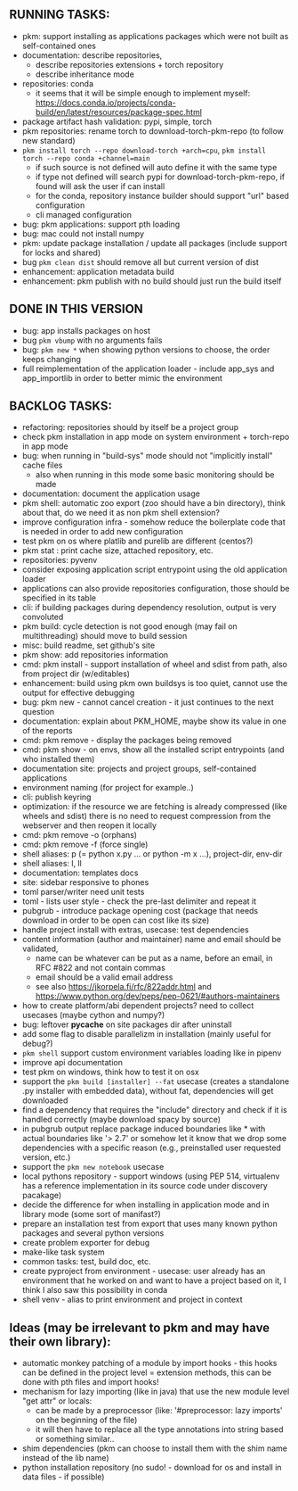 ## RUNNING TASKS:

- pkm: support installing as applications packages which were not built as self-contained ones
- documentation: describe repositories,
    - describe repositories extensions + torch repository
    - describe inheritance mode
- repositories: conda
    - it seems that it will be simple enough to implement
      myself: https://docs.conda.io/projects/conda-build/en/latest/resources/package-spec.html
- package artifact hash validation: pypi, simple, torch
- pkm repositories: rename torch to download-torch-pkm-repo (to follow new standard)
- `pkm install torch --repo download-torch +arch=cpu`, `pkm install torch --repo conda +channel=main`
    - if such source is not defined will auto define it with the same type
    - if type not defined will search pypi for download-torch-pkm-repo, if found will ask the user if can install
    - for the conda, repository instance builder should support "url" based configuration
    - cli managed configuration
- bug: pkm applications: support pth loading
- bug: mac could not install numpy
- pkm: update package installation / update all packages (include support for locks and shared)
- bug `pkm clean dist` should remove all but current version of dist
- enhancement: application metadata build
- enhancement: pkm publish with no build should just run the build itself

## DONE IN THIS VERSION

- bug: app installs packages on host
- bug `pkm vbump` with no arguments fails
- bug: `pkm new *` when showing python versions to choose, the order keeps changing
- full reimplementation of the application loader - include app_sys and app_importlib in order to better mimic the
  environment

## BACKLOG TASKS:

- refactoring: repositories should by itself be a project group
- check pkm installation in app mode on system environment + torch-repo in app mode
- bug: when running in "build-sys" mode should not "implicitly install" cache files
    - also when running in this mode some basic monitoring should be made
- documentation: document the application usage
- pkm shell: automatic zoo export (zoo should have a bin directory), think about that, do we need it as non pkm shell
  extension?
- improve configuration infra - somehow reduce the boilerplate code that is needed in order to add new configuration
- test pkm on os where platlib and purelib are different (centos?)
- pkm stat : print cache size, attached repository, etc.
- repositories: pyvenv
- consider exposing application script entrypoint using the old application loader
- applications can also provide repositories configuration, those should be specified in its table
- cli: if building packages during dependency resolution, output is very convoluted
- pkm build: cycle detection is not good enough (may fail on multithreading) should move to build session
- misc: build readme, set github's site
- pkm show: add repositories information
- cmd: pkm install - support installation of wheel and sdist from path, also from project dir (w/editables)
- enhancement: build using pkm own buildsys is too quiet, cannot use the output for effective debugging
- bug: pkm new - cannot cancel creation - it just continues to the next question
- documentation: explain about PKM_HOME, maybe show its value in one of the reports
- cmd: pkm remove - display the packages being removed
- cmd: pkm show - on envs, show all the installed script entrypoints (and who installed them)
- documentation site: projects and project groups, self-contained applications
- environment naming (for project for example..)
- cli: publish keyring
- optimization: if the resource we are fetching is already compressed (like wheels and sdist) there is no need to
  request compression from the webserver and then reopen it locally
- cmd: pkm remove -o (orphans)
- cmd: pkm remove -f (force single)
- shell aliases: p (= python x.py ... or python -m x ...), project-dir, env-dir
- shell aliases: l, ll
- documentation: templates docs
- site: sidebar responsive to phones
- toml parser/writer need unit tests
- toml - lists user style - check the pre-last delimiter and repeat it
- pubgrub - introduce package opening cost (package that needs download in order to be open can cost like its size)
- handle project install with extras, usecase: test dependencies
- content information (author and maintainer) name and email should be validated,
    - name can be whatever can be put as a name, before an email, in RFC #822 and not contain commas
    - email should be a valid email address
    - see also https://jkorpela.fi/rfc/822addr.html and https://www.python.org/dev/peps/pep-0621/#authors-maintainers
- how to create platform/abi dependent projects? need to collect usecases (maybe cython and numpy?)
- bug: leftover __pycache__ on site packages dir after uninstall
- add some flag to disable parallelizm in installation (mainly useful for debug?)
- `pkm shell` support custom environment variables loading like in pipenv
- improve api documentation
- test pkm on windows, think how to test it on osx
- support the `pkm build [installer] --fat` usecase (creates a standalone .py installer with embedded data), without
  fat, dependencies will get downloaded
- find a dependency that requires the "include" directory and check if it is handled correctly (maybe download spacy by
  source)
- in pubgrub output replace package induced boundaries like * with actual boundaries like '> 2.7' or somehow let it know
  that we drop some dependencies with a specific reason (e.g., preinstalled user requested version, etc.)
- support the `pkm new notebook` usecase
- local pythons repository - support windows (using PEP 514, virtualenv has a reference implementation in its source
  code under discovery pacakage)
- decide the difference for when installing in application mode and in library mode (some sort of manifast?)
- prepare an installation test from export that uses many known python packages and several python versions
- create problem exporter for debug
- make-like task system
- common tasks: test, build doc, etc.
- create pyproject from environment - usecase: user already has an environment that he worked on and want to have a
  project based on it, I think I also saw this possibility in conda
- shell venv - alias to print environment and project in context

## Ideas (may be irrelevant to pkm and may have their own library):

- automatic monkey patching of a module by import hooks - this hooks can be defined in the project level = extension
  methods, this can be done with pth files and import hooks!
- mechanism for lazy importing (like in java) that use the new module level "get attr" or locals:
    - can be made by a preprocessor (like: '#preprocessor: lazy imports' on the beginning of the file)
    - it will then have to replace all the type annotations into string based or something similar..
- shim dependencies (pkm can choose to install them with the shim name instead of the lib name)
- python installation repository (no sudo! - download for os and install in data files - if possible)